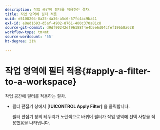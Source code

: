 ```yaml
---
description: 작업 공간에 필터를 적용하는 절차.
title: 작업 영역에 필터 적용
uuid: e5108204-8a25-4a36-a5c6-57fc4ac9ba41
exl-id: e8ed1693-d5af-4902-8761-400c370a81c8
source-git-commit: d9df90242ef96188f4e4b5e6d04cfef196b0a628
workflow-type: tm+mt
source-wordcount: '55'
ht-degree: 21%

---
```


# 작업 영역에 필터 적용{#apply-a-filter-to-a-workspace}

작업 공간에 필터를 적용하는 절차.

* 필터 편집기 창에서 **[!UICONTROL Apply Filter]** 을 클릭합니다.

   필터 편집기 창의 테두리가 노란색으로 바뀌어 필터가 작업 영역에 선택 사항을 적용했음을 나타냅니다.
